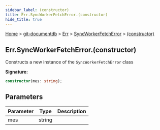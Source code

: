 ```yaml
---
sidebar_label: (constructor)
title: Err.SyncWorkerFetchError.(constructor)
hide_title: true
---
```


[Home](./index.md) &gt; [git-documentdb](./git-documentdb.md) &gt; [Err](./git-documentdb.err.md) &gt; [SyncWorkerFetchError](./git-documentdb.err.syncworkerfetcherror.md) &gt; [(constructor)](./git-documentdb.err.syncworkerfetcherror._constructor_.md)

## Err.SyncWorkerFetchError.(constructor)

Constructs a new instance of the `SyncWorkerFetchError` class

<b>Signature:</b>

```typescript
constructor(mes: string);
```

## Parameters

|  Parameter | Type | Description |
|  --- | --- | --- |
|  mes | string |  |

